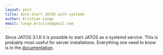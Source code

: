 ```yaml
---
layout: post
title: Auto-Start JATOS with systemd
author: Kristian Lange
email: lange.kristian@gmail.com
---
```


Since JATOS 3.1.6 it is possible to start JATOS as a systemd service. This is probably most useful for server installations. Everything one need to know is in the [documentation](http://www.jatos.org/JATOS-on-a-server.html#1-via-systemd-service-jatos-version--316-recommended).
